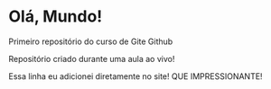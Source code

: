 # Olá, Mundo!
 Primeiro repositório do curso de Gite Github

 Repositório criado durante uma aula ao vivo!
 
 
 Essa linha eu adicionei diretamente no site! QUE IMPRESSIONANTE!
